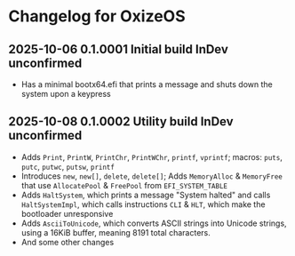 # Changelog for OxizeOS
### <date> <version> <Name> <build type>

## 2025-10-06 0.1.0001 Initial build InDev unconfirmed
- Has a minimal bootx64.efi that prints a message and shuts down the system upon a keypress

## 2025-10-08 0.1.0002 Utility build InDev unconfirmed
- Adds `Print`, `PrintW`, `PrintChr`, `PrintWChr`, `printf`, `vprintf`; macros: `puts`, `putc`, `putwc`, `putsw`, `printf`
- Introduces `new`, `new[]`, `delete`, `delete[]`; Adds `MemoryAlloc` & `MemoryFree` that use `AllocatePool` & `FreePool` from `EFI_SYSTEM_TABLE`
- Adds `HaltSystem`, which prints a message "System halted" and calls `HaltSystemImpl`, which calls instructions `CLI` & `HLT`, which make the bootloader unresponsive
- Adds `AsciiToUnicode`, which converts ASCII strings into Unicode strings, using a 16KiB buffer, meaning 8191 total characters.
- And some other changes


